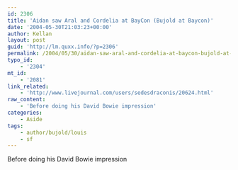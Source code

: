 ```yaml
---
id: 2306
title: 'Aidan saw Aral and Cordelia at BayCon (Bujold at Baycon)'
date: '2004-05-30T21:03:23+00:00'
author: Kellan
layout: post
guid: 'http://lm.quxx.info/?p=2306'
permalink: /2004/05/30/aidan-saw-aral-and-cordelia-at-baycon-bujold-at-baycon/
typo_id:
    - '2304'
mt_id:
    - '2081'
link_related:
    - 'http://www.livejournal.com/users/sedesdraconis/20624.html'
raw_content:
    - 'Before doing his David Bowie impression'
categories:
    - Aside
tags:
    - author/bujold/louis
    - sf
---
```


Before doing his David Bowie impression